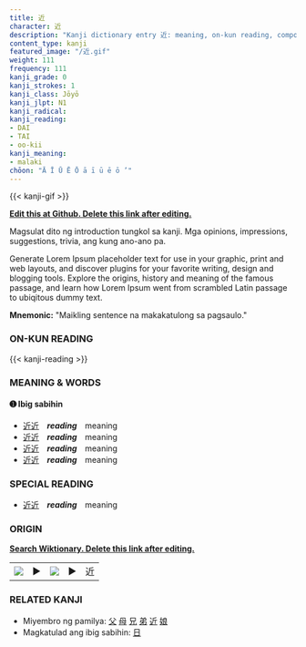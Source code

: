 ```yaml
---
title: 近
character: 近
description: "Kanji dictionary entry 近: meaning, on-kun reading, compounds, origin, related kanji"
content_type: kanji
featured_image: "/近.gif"
weight: 111
frequency: 111
kanji_grade: 0
kanji_strokes: 1
kanji_class: Jōyō
kanji_jlpt: N1
kanji_radical: 
kanji_reading: 
- DAI
- TAI
- oo-kii
kanji_meaning:
- malaki
chōon: "Ā Ī Ū Ē Ō ā ī ū ē ō ’"
---
```

[//]: # (Don't edit the line below. Kanji animated GIF code is automatically generated.)
{{< kanji-gif >}}

[//]: # (Edit below this line.)

**[Edit this at Github. Delete this link after editing.](https://github.com/tim0g/tim/tree/main/content/kanji/近/index.md)**

Magsulat dito ng introduction tungkol sa kanji. Mga opinions, impressions, suggestions, trivia, ang kung ano-ano pa.

Generate Lorem Ipsum placeholder text for use in your graphic, print and web layouts, and discover plugins for your favorite writing, design and blogging tools. Explore the origins, history and meaning of the famous passage, and learn how Lorem Ipsum went from scrambled Latin passage to ubiqitous dummy text.
 
**Mnemonic:** "Maikling sentence na makakatulong sa pagsaulo."

### ON-KUN READING

[//]: # (Don't edit the line below. ON-KUN READING code is automatically generated.)
{{< kanji-reading >}}

### MEANING & WORDS

#### ➊ **Ibig sabihin**
  - [近](../近)[近](../近)　***reading***　meaning
  - [近](../近)[近](../近)　***reading***　meaning
  - [近](../近)[近](../近)　***reading***　meaning
  - [近](../近)[近](../近)　***reading***　meaning

### SPECIAL READING
  - [近](../近)[近](../近)　***reading***　meaning

### ORIGIN

**[Search Wiktionary. Delete this link after editing.](https://wiktionary.org/wiki/近)**
<table class="kanji-table"><tr><td>
<img src="60px-近-bronze.svg.png">
</td><td>▶</td><td>
<img src="60px-近-oracle.svg.png">
</td><td>▶</td>
<td class="kanji-origin">近</td>
</tr></table>

### RELATED KANJI
- Miyembro ng pamilya: [父](../父) [母](../母) [兄](../兄) [弟](../弟) [近](../近) [娘](../娘)
- Magkatulad ang ibig sabihin: [日](../日)
